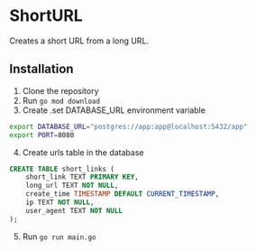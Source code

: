 # ShortURL

Creates a short URL from a long URL.

## Installation

1. Clone the repository
2. Run `go mod download`
3. Create .set DATABASE_URL environment variable
```bash
export DATABASE_URL="postgres://app:app@localhost:5432/app"
export PORT=8080

```
4. Create urls table in the database
```sql
CREATE TABLE short_links (
    short_link TEXT PRIMARY KEY,
    long_url TEXT NOT NULL,
    create_time TIMESTAMP DEFAULT CURRENT_TIMESTAMP,
    ip TEXT NOT NULL,
    user_agent TEXT NOT NULL
);
```
5. Run `go run main.go`
